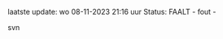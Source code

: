 laatste update: 
wo 08-11-2023 21:16   uur 
Status: FAALT - fout - 
<div class="service R">svn</div>